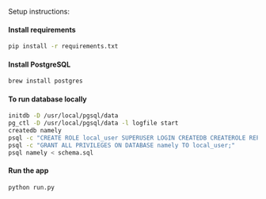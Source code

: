 Setup instructions:

#### Install requirements 
```sh
pip install -r requirements.txt
```

#### Install PostgreSQL
```sh
brew install postgres
```

#### To run database locally
```sh
initdb -D /usr/local/pgsql/data
pg_ctl -D /usr/local/pgsql/data -l logfile start
createdb namely
psql -c "CREATE ROLE local_user SUPERUSER LOGIN CREATEDB CREATEROLE REPLICATION;"
psql -c "GRANT ALL PRIVILEGES ON DATABASE namely TO local_user;"
psql namely < schema.sql
```
#### Run the app
```sh
python run.py
```
